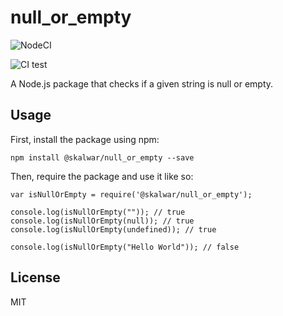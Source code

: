 # null_or_empty


![NodeCI](https://github.com/kalwar/null_or_empty/workflows/Node%20CI/badge.svg)

![CI test](https://github.com/aortizpalma/null_or_empty/workflows/test_workflow2.yml/badge.svg)

A Node.js package that checks if a given string is null or empty.

## Usage

First, install the package using npm:

    npm install @skalwar/null_or_empty --save

Then, require the package and use it like so:

    var isNullOrEmpty = require('@skalwar/null_or_empty');

    console.log(isNullOrEmpty("")); // true
    console.log(isNullOrEmpty(null)); // true
    console.log(isNullOrEmpty(undefined)); // true

    console.log(isNullOrEmpty("Hello World")); // false

## License

MIT
